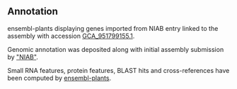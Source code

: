 **Annotation**
----------

ensembl-plants displaying genes imported from NIAB entry linked to the assembly with accession [GCA\_951799155.1](http://www.ebi.ac.uk/ena/data/view/GCA_951799155.1).

Genomic annotation was deposited along with initial assembly submission by ["NIAB"](https://www.niab.com/).

Small RNA features, protein features, BLAST hits and cross-references have been
computed by [ensembl-plants](https://plants.ensembl.org/info/genome/annotation/index.html).
